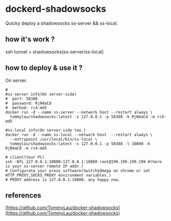 # dockerd-shadowsocks

Quicky deploy a shadowsocks ss-server && ss-local.

## how it's work ?

ssh tunnel + shadowsocks(ss-server/ss-local)

## how to deploy & use it ?

On server.

``` shell
#
#ss-server info(On server-side)
#  port: 58388
#  password: RjN4aCd
#  method: rc4-md5
docker run -d --name ss-server --network host --restart always \
  tommylau/shadowsocks:latest -s 127.0.0.1 -p 58388 -k RjN4aCd -m rc4-md5

#ss-local info(On server-side too.)
docker run -d --name ss-local --network host  --restart always \
  --entrypoint /usr/local/bin/ss-local \
  tommylau/shadowsocks:latest -s 127.0.0.1 -p 58388 -l 10800 -k RjN4aCd -m rc4-md5
  
# client(Your PC)
ssh -NfL 127.0.0.1:10800:127.0.0.1:10800 root@199.199.199.199 #(here is your ss-server remote IP addr.)
# Configurate your proxy software(SwitchyOmega on chrome or set HTTP_PROXY,SOCKS_PROXY environment variables.)
# PROXY address is 127.0.0.1:10800. any happy now.

```

## references

[https://github.com/TommyLau/docker-shadowsocks](https://github.com/TommyLau/docker-shadowsocks)
